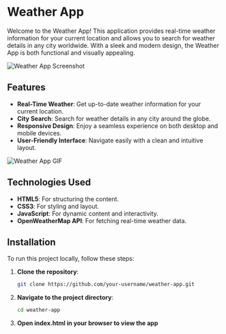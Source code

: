 # Weather App

Welcome to the Weather App! This application provides real-time weather information for your current location and allows you to search for weather details in any city worldwide. With a sleek and modern design, the Weather App is both functional and visually appealing.

![Weather App Screenshot]()

## Features

- **Real-Time Weather**: Get up-to-date weather information for your current location.
- **City Search**: Search for weather details in any city around the globe.
- **Responsive Design**: Enjoy a seamless experience on both desktop and mobile devices.
- **User-Friendly Interface**: Navigate easily with a clean and intuitive layout.

![Weather App GIF](path/to/your/animated.gif)

## Technologies Used

- **HTML5**: For structuring the content.
- **CSS3**: For styling and layout.
- **JavaScript**: For dynamic content and interactivity.
- **OpenWeatherMap API**: For fetching real-time weather data.

## Installation

To run this project locally, follow these steps:

1. **Clone the repository**:
   ```bash
   git clone https://github.com/your-username/weather-app.git

2. **Navigate to the project directory**:
   ```bash
   cd weather-app
3. **Open index.html in your browser to view the app**


